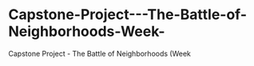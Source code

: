 # Capstone-Project---The-Battle-of-Neighborhoods-Week-
Capstone Project - The Battle of Neighborhoods (Week 
